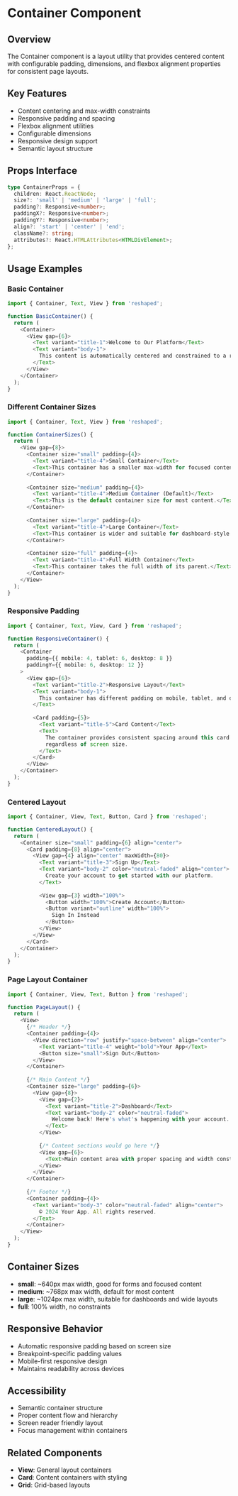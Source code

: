 # Container Component

## Overview
The Container component is a layout utility that provides centered content with configurable padding, dimensions, and flexbox alignment properties for consistent page layouts.

## Key Features
- Content centering and max-width constraints
- Responsive padding and spacing
- Flexbox alignment utilities
- Configurable dimensions
- Responsive design support
- Semantic layout structure

## Props Interface
```typescript
type ContainerProps = {
  children: React.ReactNode;
  size?: 'small' | 'medium' | 'large' | 'full';
  padding?: Responsive<number>;
  paddingX?: Responsive<number>;
  paddingY?: Responsive<number>;
  align?: 'start' | 'center' | 'end';
  className?: string;
  attributes?: React.HTMLAttributes<HTMLDivElement>;
};
```

## Usage Examples

### Basic Container
```typescript
import { Container, Text, View } from 'reshaped';

function BasicContainer() {
  return (
    <Container>
      <View gap={6}>
        <Text variant="title-1">Welcome to Our Platform</Text>
        <Text variant="body-1">
          This content is automatically centered and constrained to a readable width.
        </Text>
      </View>
    </Container>
  );
}
```

### Different Container Sizes
```typescript
import { Container, Text, View } from 'reshaped';

function ContainerSizes() {
  return (
    <View gap={8}>
      <Container size="small" padding={4}>
        <Text variant="title-4">Small Container</Text>
        <Text>This container has a smaller max-width for focused content.</Text>
      </Container>
      
      <Container size="medium" padding={4}>
        <Text variant="title-4">Medium Container (Default)</Text>
        <Text>This is the default container size for most content.</Text>
      </Container>
      
      <Container size="large" padding={4}>
        <Text variant="title-4">Large Container</Text>
        <Text>This container is wider and suitable for dashboard-style layouts.</Text>
      </Container>
      
      <Container size="full" padding={4}>
        <Text variant="title-4">Full Width Container</Text>
        <Text>This container takes the full width of its parent.</Text>
      </Container>
    </View>
  );
}
```

### Responsive Padding
```typescript
import { Container, Text, View, Card } from 'reshaped';

function ResponsiveContainer() {
  return (
    <Container 
      padding={{ mobile: 4, tablet: 6, desktop: 8 }}
      paddingY={{ mobile: 6, desktop: 12 }}
    >
      <View gap={6}>
        <Text variant="title-2">Responsive Layout</Text>
        <Text variant="body-1">
          This container has different padding on mobile, tablet, and desktop devices.
        </Text>
        
        <Card padding={5}>
          <Text variant="title-5">Card Content</Text>
          <Text>
            The container provides consistent spacing around this card
            regardless of screen size.
          </Text>
        </Card>
      </View>
    </Container>
  );
}
```

### Centered Layout
```typescript
import { Container, View, Text, Button, Card } from 'reshaped';

function CenteredLayout() {
  return (
    <Container size="small" padding={6} align="center">
      <Card padding={8} align="center">
        <View gap={4} align="center" maxWidth={80}>
          <Text variant="title-3">Sign Up</Text>
          <Text variant="body-2" color="neutral-faded" align="center">
            Create your account to get started with our platform.
          </Text>
          
          <View gap={3} width="100%">
            <Button width="100%">Create Account</Button>
            <Button variant="outline" width="100%">
              Sign In Instead
            </Button>
          </View>
        </View>
      </Card>
    </Container>
  );
}
```

### Page Layout Container
```typescript
import { Container, View, Text, Button } from 'reshaped';

function PageLayout() {
  return (
    <View>
      {/* Header */}
      <Container padding={4}>
        <View direction="row" justify="space-between" align="center">
          <Text variant="title-4" weight="bold">Your App</Text>
          <Button size="small">Sign Out</Button>
        </View>
      </Container>
      
      {/* Main Content */}
      <Container size="large" padding={6}>
        <View gap={8}>
          <View gap={2}>
            <Text variant="title-2">Dashboard</Text>
            <Text variant="body-2" color="neutral-faded">
              Welcome back! Here's what's happening with your account.
            </Text>
          </View>
          
          {/* Content sections would go here */}
          <View gap={6}>
            <Text>Main content area with proper spacing and width constraints.</Text>
          </View>
        </View>
      </Container>
      
      {/* Footer */}
      <Container padding={4}>
        <Text variant="body-3" color="neutral-faded" align="center">
          © 2024 Your App. All rights reserved.
        </Text>
      </Container>
    </View>
  );
}
```

## Container Sizes
- **small**: ~640px max width, good for forms and focused content
- **medium**: ~768px max width, default for most content
- **large**: ~1024px max width, suitable for dashboards and wide layouts
- **full**: 100% width, no constraints

## Responsive Behavior
- Automatic responsive padding based on screen size
- Breakpoint-specific padding values
- Mobile-first responsive design
- Maintains readability across devices

## Accessibility
- Semantic container structure
- Proper content flow and hierarchy
- Screen reader friendly layout
- Focus management within containers

## Related Components
- **View**: General layout containers
- **Card**: Content containers with styling
- **Grid**: Grid-based layouts
